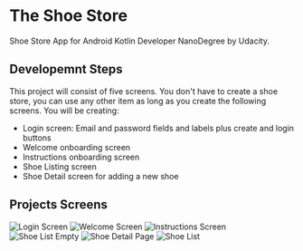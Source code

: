 
# The Shoe Store

Shoe Store App for Android Kotlin Developer NanoDegree by Udacity.


## Developemnt Steps

This project will consist of five screens. You don't have to create a shoe store, you can use any other item as long as you create the following screens. You will be creating:

 - Login screen: Email and password fields and labels plus create and login buttons
 - Welcome onboarding screen
 - Instructions onboarding screen
 - Shoe Listing screen
 - Shoe Detail screen for adding a new shoe


## Projects Screens

![Login Screen](screenshots/login_image.jpeg) ![Welcome Screen](screenshots/welcome_image.jpeg)
![Instructions Screen](screenshots/instructions_image.jpeg) ![Shoe List Empty](screenshots/shoe_list_empty.jpeg)
![Shoe Detail Page](screenshots/shoe_detail_image.jpeg) ![Shoe List](screenshots/shoe_list_image.jpeg)


